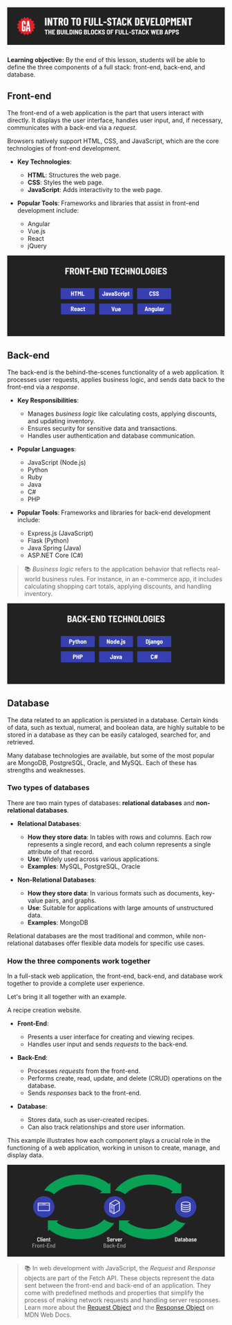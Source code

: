 # ![Intro to Full Stack Development - The Building Blocks of Full Stack Web Apps](./assets/hero.png)

**Learning objective:** By the end of this lesson, students will be able to define the three components of a full stack: front-end, back-end, and database.

## Front-end

The front-end of a web application is the part that users interact with directly. It displays the user interface, handles user input, and, if necessary, communicates with a back-end via a *request*.

Browsers natively support HTML, CSS, and JavaScript, which are the core technologies of front-end development.

- **Key Technologies**:
  - **HTML**: Structures the web page.
  - **CSS**: Styles the web page.
  - **JavaScript**: Adds interactivity to the web page.

- **Popular Tools**: Frameworks and libraries that assist in front-end development include:
  - Angular
  - Vue.js
  - React
  - jQuery

![Common front-end technologies](./assets/front-end-tech.png)

## Back-end

The back-end is the behind-the-scenes functionality of a web application. It processes user requests, applies business logic, and sends data back to the front-end via a *response*.

- **Key Responsibilities**:
  - Manages *business logic* like calculating costs, applying discounts, and updating inventory.
  - Ensures security for sensitive data and transactions.
  - Handles user authentication and database communication.

- **Popular Languages**:
  - JavaScript (Node.js)
  - Python
  - Ruby
  - Java
  - C#
  - PHP

- **Popular Tools**: Frameworks and libraries for back-end development include:
  - Express.js (JavaScript)
  - Flask (Python)
  - Java Spring (Java)
  - ASP.NET Core (C#)

> 📚 *Business logic* refers to the application behavior that reflects real-world business rules. For instance, in an e-commerce app, it includes calculating shopping cart totals, applying discounts, and handling inventory.

![Common back-end technologies](./assets/back-end-tech.png)

## Database

The data related to an application is persisted in a database. Certain kinds of data, such as textual, numeral, and boolean data, are highly suitable to be stored in a database as they can be easily cataloged, searched for, and retrieved.

Many database technologies are available, but some of the most popular are MongoDB, PostgreSQL, Oracle, and MySQL. Each of these has strengths and weaknesses.

### Two types of databases

There are two main types of databases: **relational databases** and **non-relational databases**.

- **Relational Databases**:
  - **How they store data**: In tables with rows and columns. Each row represents a single record, and each column represents a single attribute of that record.
  - **Use**: Widely used across various applications.
  - **Examples**: MySQL, PostgreSQL, Oracle

- **Non-Relational Databases**:
  - **How they store data**: In various formats such as documents, key-value pairs, and graphs.
  - **Use**: Suitable for applications with large amounts of unstructured data.
  - **Examples**: MongoDB

Relational databases are the most traditional and common, while non-relational databases offer flexible data models for specific use cases.

### How the three components work together

In a full-stack web application, the front-end, back-end, and database work together to provide a complete user experience. 

Let's bring it all together with an example.

A recipe creation website.

- **Front-End**: 
  - Presents a user interface for creating and viewing recipes.
  - Handles user input and sends *requests* to the back-end.

- **Back-End**: 
  - Processes *requests* from the front-end.
  - Performs create, read, update, and delete (CRUD) operations on the database.
  - Sends *responses* back to the front-end.

- **Database**: 
  - Stores data, such as user-created recipes.
  - Can also track relationships and store user information.

This example illustrates how each component plays a crucial role in the functioning of a web application, working in unison to create, manage, and display data.

![The building blocks of full stack web apps](./assets/the-building-blocks.png)

> 📚 In web development with JavaScript, the *Request* and *Response* objects are part of the Fetch API. These objects represent the data sent between the front-end and back-end of an application. They come with predefined methods and properties that simplify the process of making network requests and handling server responses. Learn more about the [Request Object](https://developer.mozilla.org/en-US/docs/Web/API/Request) and the [Response Object](https://developer.mozilla.org/en-US/docs/Web/API/Response) on MDN Web Docs.
